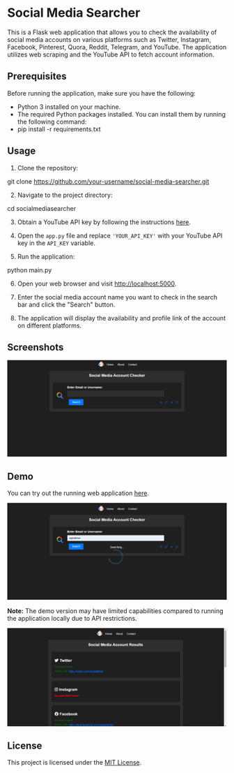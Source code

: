 # Social Media Searcher

This is a Flask web application that allows you to check the availability of social media accounts on various platforms such as Twitter, Instagram, Facebook, Pinterest, Quora, Reddit, Telegram, and YouTube. The application utilizes web scraping and the YouTube API to fetch account information.

## Prerequisites

Before running the application, make sure you have the following:

- Python 3 installed on your machine.
- The required Python packages installed. You can install them by running the following command:
- pip install -r requirements.txt 

## Usage

1. Clone the repository:

git clone https://github.com/your-username/social-media-searcher.git


2. Navigate to the project directory:

cd socialmediasearcher


3. Obtain a YouTube API key by following the instructions [here](https://developers.google.com/youtube/registering_an_application).

4. Open the `app.py` file and replace `'YOUR_API_KEY'` with your YouTube API key in the `API_KEY` variable.

5. Run the application:

python main.py


6. Open your web browser and visit [http://localhost:5000](http://localhost:5000).

7. Enter the social media account name you want to check in the search bar and click the "Search" button.

8. The application will display the availability and profile link of the account on different platforms.

## Screenshots

![Screenshot 1](/screenshot1.png)

## Demo

You can try out the running web application [here](https://social-media-searcher.onrender.com/).

![Screenshot 2](/screenshot3.png)

**Note:** The demo version may have limited capabilities compared to running the application locally due to API restrictions.

![Screenshot 2](/screenshot2.png)



## License

This project is licensed under the [MIT License](LICENSE).



